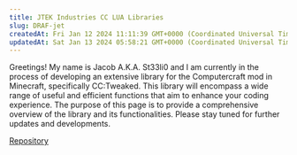 ```yaml
---
title: JTEK Industries CC LUA Libraries
slug: DRAF-jet
createdAt: Fri Jan 12 2024 11:11:39 GMT+0000 (Coordinated Universal Time)
updatedAt: Sat Jan 13 2024 05:58:21 GMT+0000 (Coordinated Universal Time)
---
```


Greetings! My name is Jacob A.K.A. St33li0 and I am currently in the process of developing an extensive library for the Computercraft mod in Minecraft, specifically CC\:Tweaked. This library will encompass a wide range of useful and efficient functions that aim to enhance your coding experience. The purpose of this page is to provide a comprehensive overview of the library and its functionalities. Please stay tuned for further updates and developments.

[Repository](https://github.com/St33li0/CC-JTEKlib)
